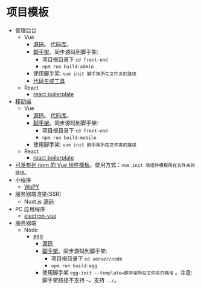 # 项目模板
* 管理后台
  * Vue
    * [源码](front-end/admin)。 [代码库](https://github.com/iamjoel/admin-codes-collection)。
    * [脚手架](front-end/vue-cli-admin)。同步源码到脚手架:
      * 项目根目录下 `cd front-end`
      * `npm run build:admin`
    * 使用脚手架: `vue init 脚手架所在文件夹的路径`
    * [代码生成工具](https://iamjoel.github.io/admin-fe-generator/src/)
  * React
    * [react boilerplate](https://github.com/react-boilerplate/react-boilerplate)
* [移动端](front-end/mobile)
  * Vue
    * [源码](front-end/mobile)。 [代码库](https://github.com/iamjoel/mobile-codes-collection)。
    * [脚手架](front-end/vue-cli-mobile)。同步源码到脚手架:
      * 项目根目录下 `cd front-end` 
      * `npm run build:mobile`
    * 使用脚手架: `vue init 脚手架所在文件夹的路径`
  * React
    * [react boilerplate](https://github.com/react-boilerplate/react-boilerplate)
* [可发布到 npm 的 Vue 组件模板](front-end/vue-cli-npm-components)。使用方式：`vue init 改组件模板所在文件夹的路径`。
* 小程序
  * [WePY](front-end/wepy)
* 服务器端渲染(SSR)
  * Nuxt.js [源码](front-end/nuxt)
* PC 应用程序
  * [electron-vue](https://github.com/SimulatedGREG/electron-vue)
* 服务器端
  * Node
    * [egg](server/node/egg)
      * [源码](server/node/egg)
      * [脚手架](server/node/egg-boilerplate)。同步源码到脚手架:
        * 项目根目录下 `cd server/node` 
        * `npm run build:egg`
      * 使用脚手架 `egg-init --template=脚手架所在文件夹的路径` 。注意: 脚手架路径不支持 `~`，支持 `../`。
